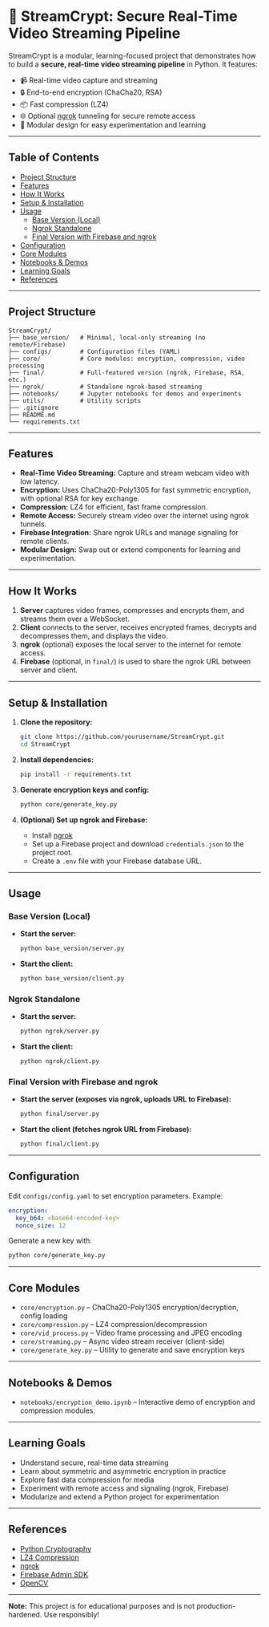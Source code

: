 # 🔐 StreamCrypt: Secure Real-Time Video Streaming Pipeline

StreamCrypt is a modular, learning-focused project that demonstrates how to build a **secure, real-time video streaming pipeline** in Python. It features:

- 📹 Real-time video capture and streaming
- 🔒 End-to-end encryption (ChaCha20, RSA)
- 📦 Fast compression (LZ4)
- 🌐 Optional [ngrok](https://ngrok.com/) tunneling for secure remote access
- 🧩 Modular design for easy experimentation and learning

---

## Table of Contents

- [Project Structure](#project-structure)
- [Features](#features)
- [How It Works](#how-it-works)
- [Setup & Installation](#setup--installation)
- [Usage](#usage)
  - [Base Version (Local)](#base-version-local)
  - [Ngrok Standalone](#ngrok-standalone)
  - [Final Version with Firebase and ngrok](#final-version-with-firebase-and-ngrok)
- [Configuration](#configuration)
- [Core Modules](#core-modules)
- [Notebooks & Demos](#notebooks--demos)
- [Learning Goals](#learning-goals)
- [References](#references)

---

## Project Structure

```
StreamCrypt/
├── base_version/   # Minimal, local-only streaming (no remote/Firebase)
├── configs/        # Configuration files (YAML)
├── core/           # Core modules: encryption, compression, video processing
├── final/          # Full-featured version (ngrok, Firebase, RSA, etc.)
├── ngrok/          # Standalone ngrok-based streaming
├── notebooks/      # Jupyter notebooks for demos and experiments
├── utils/          # Utility scripts
├── .gitignore
├── README.md
└── requirements.txt
```

---

## Features

- **Real-Time Video Streaming:** Capture and stream webcam video with low latency.
- **Encryption:** Uses ChaCha20-Poly1305 for fast symmetric encryption, with optional RSA for key exchange.
- **Compression:** LZ4 for efficient, fast frame compression.
- **Remote Access:** Securely stream video over the internet using ngrok tunnels.
- **Firebase Integration:** Share ngrok URLs and manage signaling for remote clients.
- **Modular Design:** Swap out or extend components for learning and experimentation.

---

## How It Works

1. **Server** captures video frames, compresses and encrypts them, and streams them over a WebSocket.
2. **Client** connects to the server, receives encrypted frames, decrypts and decompresses them, and displays the video.
3. **ngrok** (optional) exposes the local server to the internet for remote access.
4. **Firebase** (optional, in `final/`) is used to share the ngrok URL between server and client.

---

## Setup & Installation

1. **Clone the repository:**

   ```bash
   git clone https://github.com/yourusername/StreamCrypt.git
   cd StreamCrypt
   ```

2. **Install dependencies:**

   ```bash
   pip install -r requirements.txt
   ```

3. **Generate encryption keys and config:**

   ```bash
   python core/generate_key.py
   ```

4. **(Optional) Set up ngrok and Firebase:**
   - Install [ngrok](https://ngrok.com/download)
   - Set up a Firebase project and download `credentials.json` to the project root.
   - Create a `.env` file with your Firebase database URL.

---

## Usage

### Base Version (Local)

- **Start the server:**
  ```bash
  python base_version/server.py
  ```
- **Start the client:**
  ```bash
  python base_version/client.py
  ```

### Ngrok Standalone

- **Start the server:**
  ```bash
  python ngrok/server.py
  ```
- **Start the client:**
  ```bash
  python ngrok/client.py
  ```

### Final Version with Firebase and ngrok

- **Start the server (exposes via ngrok, uploads URL to Firebase):**
  ```bash
  python final/server.py
  ```
- **Start the client (fetches ngrok URL from Firebase):**
  ```bash
  python final/client.py
  ```

---

## Configuration

Edit `configs/config.yaml` to set encryption parameters. Example:

```yaml
encryption:
  key_b64: <base64-encoded-key>
  nonce_size: 12
```

Generate a new key with:

```bash
python core/generate_key.py
```

---

## Core Modules

- `core/encryption.py` – ChaCha20-Poly1305 encryption/decryption, config loading
- `core/compression.py` – LZ4 compression/decompression
- `core/vid_process.py` – Video frame processing and JPEG encoding
- `core/streaming.py` – Async video stream receiver (client-side)
- `core/generate_key.py` – Utility to generate and save encryption keys

---

## Notebooks & Demos

- `notebooks/encryption_demo.ipynb` – Interactive demo of encryption and compression modules.

---

## Learning Goals

- Understand secure, real-time data streaming
- Learn about symmetric and asymmetric encryption in practice
- Explore fast data compression for media
- Experiment with remote access and signaling (ngrok, Firebase)
- Modularize and extend a Python project for experimentation

---

## References

- [Python Cryptography](https://cryptography.io/en/latest/)
- [LZ4 Compression](https://python-lz4.readthedocs.io/en/stable/quickstart.html)
- [ngrok](https://ngrok.com/)
- [Firebase Admin SDK](https://firebase.google.com/docs/admin/setup)
- [OpenCV](https://opencv.org/)

---

**Note:** This project is for educational purposes and is not production-hardened. Use responsibly!
